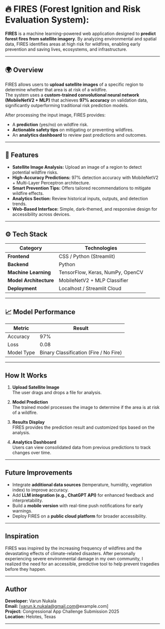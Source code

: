 # 🔥 FIRES (Forest Ignition and Risk Evaluation System):

**FIRES** is a machine learning–powered web application designed to **predict forest fires from satellite imagery**. By analyzing environmental and spatial data, FIRES identifies areas at high risk for wildfires, enabling early prevention and saving lives, ecosystems, and infrastructure.

---

## 🌍 Overview

FIRES allows users to **upload satellite images** of a specific region to determine whether that area is at risk of a wildfire.  
The system uses a **custom-trained convolutional neural network (MobileNetV2 + MLP)** that achieves **97% accuracy** on validation data, significantly outperforming traditional risk prediction models.

After processing the input image, FIRES provides:
- A **prediction** (yes/no) on wildfire risk.  
- **Actionable safety tips** on mitigating or preventing wildfires.  
- An **analytics dashboard** to review past predictions and outcomes.

---

## 🧠 Features

-  **Satellite Image Analysis:** Upload an image of a region to detect potential wildfire risks.  
-  **High-Accuracy Predictions:** 97% detection accuracy with MobileNetV2 + Multi-Layer Perceptron architecture.  
-  **Smart Prevention Tips:** Offers tailored recommendations to mitigate wildfire effects.  
-  **Analytics Section:** Review historical inputs, outputs, and detection trends.  
-  **Web-Based Interface:** Simple, dark-themed, and responsive design for accessibility across devices.

---

## ⚙️ Tech Stack

| Category | Technologies |
|-----------|--------------|
| **Frontend** | CSS / Python (Streamlit) |
| **Backend** | Python |
| **Machine Learning** | TensorFlow, Keras, NumPy, OpenCV |
| **Model Architecture** | MobileNetV2 + MLP Classifier |
| **Deployment** | Localhost / Streamlit Cloud |

---

## 📈 Model Performance

| Metric | Result |
|--------|--------|
| Accuracy | 97% |
| Loss | 0.08 |
| Model Type | Binary Classification (Fire / No Fire) |

---

## How It Works

1. **Upload Satellite Image**  
   The user drags and drops a file for analysis.  

2. **Model Prediction**  
   The trained model processes the image to determine if the area is at risk of a wildfire.  

3. **Results Display**  
   FIRES provides the prediction result and customized tips based on the analysis.  

4. **Analytics Dashboard**  
   Users can view consolidated data from previous predictions to track changes over time.

---

## Future Improvements

- Integrate **additional data sources** (temperature, humidity, vegetation index) to improve accuracy.  
- Add **LLM integration (e.g., ChatGPT API)** for enhanced feedback and interpretability.  
- Build a **mobile version** with real-time push notifications for early warnings.  
- Deploy FIRES on a **public cloud platform** for broader accessibility.

---

## Inspiration

FIRES was inspired by the increasing frequency of wildfires and the devastating effects of climate-related disasters. After personally experiencing severe environmental damage in my own community, I realized the need for an accessible, predictive tool to help prevent tragedies before they happen.

---

## Author

**Developer:** Varun Nukala  
**Email:** [varun.k.nukala@gmail.com@example.com]  
**Project:** Congressional App Challenge Submission 2025  
**Location:** Helotes, Texas

---
